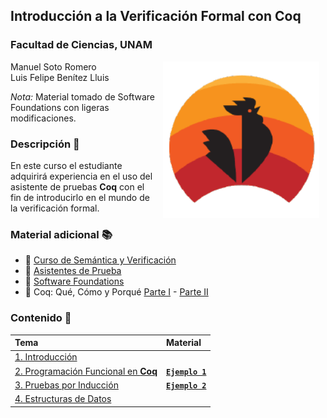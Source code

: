 ## Introducción a la Verificación Formal con Coq
### Facultad de Ciencias, UNAM

<img src="imagenes/portada.png" align="right" height="250" width="250" hspace="10">

Manuel Soto Romero   
Luis Felipe Benítez Lluis	

*Nota:* Material tomado de Software Foundations con ligeras modificaciones.

### Descripción :memo:

En este curso el estudiante adquirirá experiencia en el uso del asistente de pruebas __Coq__ con el
fin de introducirlo en el mundo de la verificación formal. 

### Material adicional :books:

- :link: [Curso de Semántica y Verificación](https://semanticafc.gitlab.io/20221/)
- :link: [Asistentes de Prueba](https://drive.google.com/file/d/1Y4_wGihm733smdotbh40X_M0XyPpq3rF/view?usp=sharing)
- :link: [Software Foundations](https://softwarefoundations.cis.upenn.edu/)
- :link: Coq: Qué, Cómo y Porqué [Parte I](https://youtu.be/CZ0rU-CQ66Q) - [Parte II](https://www.youtube.com/watch?v=MpqmCCxtzjY) 

### Contenido :date:

| Tema                                                     | Material                                        |
| :------------------------------------------------------- | :-------                                        |
| [1. Introducción](tema01/README.md)                      |                                                 |
| [2. Programación Funcional en __Coq__](tema02/README.md) | [**`Ejemplo 1`**](scripts_coq/SVcoq_ejemplo1.v) |
| [3. Pruebas por Inducción](tema03/README.md)             | [**`Ejemplo 2`**](scripts_coq/SVcoq_ejemplo2.v) |
| [4. Estructuras de Datos](tema04/README.md)              |                                                 |  



